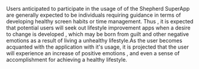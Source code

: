 Users anticipated to participate in the usage of of the Shepherd SuperApp are generally expected to be individuals requiring guidance in terms of developing healthy screen habits or time management. Thus , it is expected that potential users will seek out lifestyle improvement apps when a desire to change is developed , which may be born from guilt and other negative emotions as a result of living a unhealthy lifestyle.As the user becomes acquanted with the application with it's usage, it is projected that the user will experience an increase of positive emotions , and even a sense of accomplishment for achieving a healthy lifestyle.
